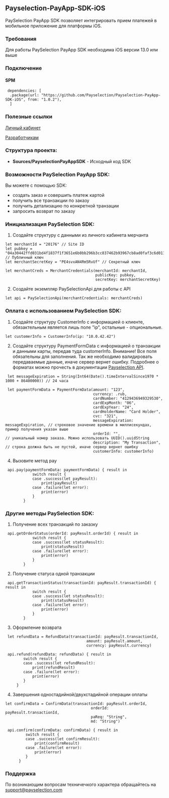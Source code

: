 ## Payselection-PayApp-SDK-iOS

PaySelection PayApp SDK позволяет интегрировать прием платежей в мобильное приложение для платформы iOS.

### Требования
Для работы PaySelection PayApp SDK необходима iOS версии 13.0 или выше

### Подключение
#### SPM

```
 dependencies: [
  .package(url: "https://github.com/Payselection/Payselection-PayApp-SDK-iOS", from: "1.0.2"),
  ]
```

### Полезные ссылки

[Личный кабинет](https://merchant.payselection.com/login/)

[Разработчикам](https://api.payselection.com/#section/Request-signature)

### Структура проекта:

* **Sources/PayselectionPayAppSDK** - Исходный код SDK


### Возможности PaySelection PayApp SDK:

Вы можете с помощью SDK:

* создать заказ и совершить платеж картой
* получить все транзакции по заказу
* получить детализацию по конкретной транзации
* запросить возврат по заказу

### Инициализация PaySelection SDK:

1.	Создайте структуру с данными из личного кабинета мерчанта

```
let merchantId = "20176" // Site ID
let pubkey = "04a30442ffd031bd4f1837f1f3651e6b0bb296b3cc837462b93967cb8ad0faf3c6d011d46b94377832ddfcbd0bb05de8084a9dd7048ee91d172f075ff3e33e832d" // Публичный ключ
let merchantSecretKey = "PE4svxAN4Rm5RvUf" // Секретный ключ

let merchantCreds = MerchantCredentials(merchantId: merchantId, 
                                        publicKey: pubkey, 
                                        secretKey: merchantSecretKey)
```

2.	Создайте экземпляр PaySelectionApi для работы с API

```
let api = PaySelectionApi(merchantCredentials: merchantCreds)
```

### Оплата с использованием PaySelection SDK:

1. Создайте структуру CustomerInfo с информацией о клиенте, обязактельным является лишь поле "ip", остальные - опциональные.

```
let customerInfo = CustomerInfo(ip: "10.0.42.42")
```


2. Создайте структуру PaymentFormData с информацией о транзакции и данными карты, передав туда customerInfo. Внимание! Все поля обязательны для заполнения. Так же необходимо валидировать передаваемые данные, иначе сервер вернет ошибку. Подробнее о форматах можно прочесть в документации  [Payselection API](https://api.payselection.com/#section/Request-signature).

```
 let messageExpiration = String(Int64(Date().timeIntervalSince1970 * 1000 + 86400000)) // 24 часа 
 
 let paymentFormData = PaymentFormData(amount: "123",
                                       currency: .rub,
                                       cardNumber: "4129436949329530",
                                       cardExpMonth: "06",
                                       cardExpYear: "24",
                                       cardHolderName: "Card Holder",
                                       cvc: "321",
                                       messageExpiration: messageExpiration, // строковое значение времени в миллисекундах, пример получения указан выше
                                       orderId: "",                          // уникальный номер заказа. Можно использовать UUID().uuidString
                                       description: "My Transaction",        // строка должна быть не пустой, иначе сервер вернет ошибку
                                       customerInfo: customerInfo)
```

4. Вызовите метод pay

```
 api.pay(paymentFormData: paymentFormData) { result in
            switch result {
            case .success(let payResult):
                print(payResult)
            case .failure(let error):
                print(error)
            }
        }
```

### Другие методы PaySelection SDK:

1. Получение всех транзакций по заказку

```
 api.getOrderStatus(orderId: payResult.orderId) { result in
            switch result {
            case .success(let statusResult):
                print(statusResult)
            case .failure(let error):
                print(error)
            }
        }
```

2. Получение статуса одной транзакции

```
 api.getTransactionStatus(transactionId: payResult.transactionId) { result in
            switch result {
            case .success(let statusResult):
                print(statusResult)
            case .failure(let error):
                print(error)
            }
        }
```

3. Оформление возврата

```
 let refundData = RefundData(transactionId: payResult.transactionId,
                                    amount: payResult.amount,
                                    currency: payResult.currency)
        
 api.refund(refundData: refundData) { result in
        switch result {
        case .success(let refundResult):
            print(refundResult)
        case .failure(let error):
            print(error)
        }
     }
```

4. Завершения одностадийной/двухстадийной операции оплаты

```
let confirmData = ConfirmData(transactionId: payResult.orderId,
                                      orderId: payResult.transactionId,
                                      paReq: "String",
                                      md: "String")
        
 api.confirm(confirmData: confirmData) { result in
         switch result {
         case .success(let confirmResult):
             print(confirmResult)
         case .failure(let error):
             print(error)
         }
      }
```

### Поддержка

По возникающим вопросам техничечкого характера обращайтесь на support@payselection.com
